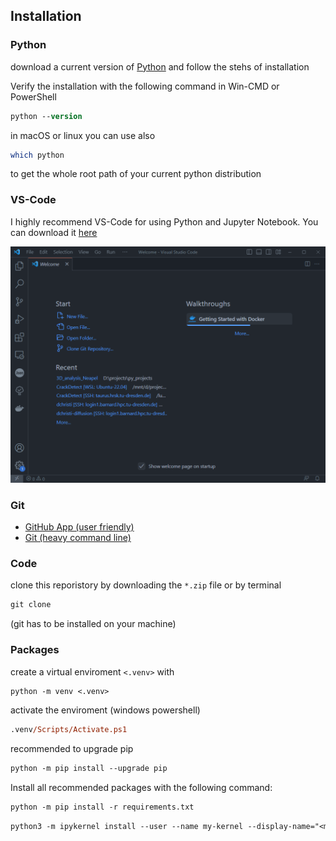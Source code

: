 


## Installation

### Python

download a current version of [Python](https://www.python.org/downloads/) and follow the stehs of installation

Verify the installation with the following command in Win-CMD or PowerShell

```ps
python --version
```

in macOS or linux you can use also

```bash
which python
```
to get the whole root path of your current python distribution 

### VS-Code

I highly recommend VS-Code for using Python and Jupyter Notebook. You can download it [here](https://code.visualstudio.com/)


<img src="content/vs-code.PNG" alt="vs-code" width="600"/>

### Git

- [GitHub App (user friendly)](https://desktop.github.com/)
- [Git (heavy command line)](https://git-scm.com/download/win)


### Code
clone this reporistory by downloading the `*.zip` file or by terminal

```ps
git clone 
```
(git has to be installed on your machine)

### Packages

create a virtual enviroment `<.venv>` with

```ps
python -m venv <.venv>
```

activate the enviroment (windows powershell)
```ps
.venv/Scripts/Activate.ps1
```
recommended to upgrade pip
```ps
python -m pip install --upgrade pip
```

Install all recommended packages with the following command:
```ps
python -m pip install -r requirements.txt
```

```ps
python3 -m ipykernel install --user --name my-kernel --display-name="<my kernel>"
```